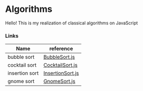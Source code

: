# Algorithms
Hello! This is my realization of classical algorithms on JavaScript
### Links
| Name | reference |
| ------ | ------ |
| bubble sort | [BubbleSort.js](https://github.com/IsaevAlexandr/Algorithms/blob/master/BubbleSort.js) |
| cocktail sort | [CocktailSort.js](https://github.com/IsaevAlexandr/Algorithms/blob/master/CocktailSort.js) |
| insertion sort | [InsertionSort.js](https://github.com/IsaevAlexandr/Algorithms/blob/master/InsertionSort.js) |
| gnome sort | [GnomeSort.js](https://github.com/IsaevAlexandr/Algorithms/blob/master/GnomeSort.js) |